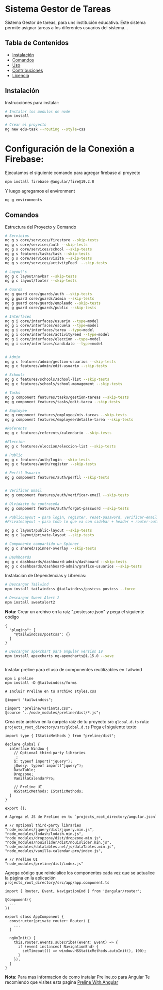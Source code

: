 # Sistema Gestor de Tareas

Sistema Gestor de tareas, para uns institución educativa. Este sistema permite asignar tareas a los diferentes usuarios del sistema...

## Tabla de Contenidos
- [Instalación](#instalación)
- [Comandos](#comandos)
- [Uso](#uso)
- [Contribuciones](#contribuciones)
- [Licencia](#licencia)

## Instalación

Instrucciones para instalar:
```bash
# Instalar los modulos de node
npm install
```

```bash
# Crear el proyecto
ng new edu-task --routing --style=css
```

# Configuración de la Conexión a Firebase:

Ejecutamos el siguiente comando para agregar firebase al proyecto

```bash
npm install firebase @angular/fire@19.2.0

```
Y luego agregamos el environment

```bash
ng g environments

```

## Comandos

Estructura del Proyecto y Comando

```bash
# Servicios
ng g s core/services/firestore --skip-tests
ng g s core/services/auth --skip-tests
ng g s core/services/school --skip-tests
ng g s features/tasks/task --skip-tests
ng g s core/services/visita --skip-tests
ng g s core/services/activityFeed  --skip-tests
```

```bash
# Layout's
ng g c layout/navbar --skip-tests
ng g c layout/footer --skip-tests

```

```bash
# Guards
ng g guard core/guards/auth --skip-tests
ng g guard core/guards/admin --skip-tests
ng g guard core/guards/empleado --skip-tests
ng g guard core/guards/public --skip-tests
```

```bash
# Interfaces
ng g i core/interfaces/usuario --type=model
ng g i core/interfaces/escuela --type=model
ng g i core/interfaces/tarea --type=model
ng g i core/interfaces/activityFeed --type=model
ng g i core/interfaces/eleccion --type=model
ng g i core/interfaces/candidato --type=model
 

```
```bash
# Admin
ng g c features/admin/gestion-usuarios --skip-tests
ng g c features/admin/edit-usuario --skip-tests

# Schools
ng g c features/schools/school-list --skip-tests
ng g c features/schools/school-management --skip-tests

# Tasks
ng g component features/tasks/gestion-tareas --skip-tests
ng g component features/tasks/edit-tarea --skip-tests

# Employee
ng g component features/employee/mis-tareas --skip-tests
ng g component features/employee/detalle-tarea --skip-tests

#Referents
ng g c features/referents/calendario --skip-tests

#Eleccion
ng g c features/eleccion/eleccion-list --skip-tests

# Public
ng g c features/auth/login --skip-tests
ng g c features/auth/register --skip-tests

# Perfil Usuario
ng g component features/auth/perfil --skip-tests


# Verificar Email
ng g component features/auth/verificar-email --skip-tests

# Olvidaste tu contraseña
ng g component features/auth/forgot-password --skip-tests

# PublicLayout → para login, register, reset-password, verificar-email (pantallas sin sidebar ni header).
#PrivateLayout → para todo lo que va con sidebar + header + router-outlet.

ng g c layout/public-layout --skip-tests
ng g c layout/private-layout --skip-tests

# Componente compartido un Spinner
ng g c shared/spinner-overlay --skip-tests

# Dashboards
ng g c dashboards/dashboard-admin/dashboard --skip-tests
ng g c dashboards/dashboard-admin/grafico-usuarios --skip-tests

```

Instalación de Dependencias y Librerias:
 
```bash
# Descargar Tailwind
npm install tailwindcss @tailwindcss/postcss postcss --force

# Descargar Sweet Alert 2
npm install sweetalert2 
```
**Nota:**  Crear un archivo en la raiz ".postcssrc.json" y pega el siguiente código
```
{
  "plugins": {
    "@tailwindcss/postcss": {}
  }
}

```

```bash
# Descargar apexchart para angular version 19
npm install apexcharts ng-apexcharts@1.15.0 --save
```

```bash
```
Instalar preline para el uso de componentes reutilizables en Tailwind
```
npm i preline
npm install -D @tailwindcss/forms

# Incluir Preline en tu archivo styles.css

@import "tailwindcss";

@import "preline/variants.css";
@source "../node_modules/preline/dist/*.js";

```
Crea este archivo en la carpeta raiz de tu proyecto src `global.d.ts` ruta: `projects_root_directory/src/global.d.ts`
Pega el siguiente texto
```
import type { IStaticMethods } from "preline/dist";

declare global {
  interface Window {
    // Optional third-party libraries
    _;
    $: typeof import("jquery");
    jQuery: typeof import("jquery");
    DataTable;
    Dropzone;
    VanillaCalendarPro;

    // Preline UI
    HSStaticMethods: IStaticMethods;
  }
}

export {};

# Agrega el JS de Preline en tu `projects_root_directory/angular.json`

# // Optional third-party libraries
"node_modules/jquery/dist/jquery.min.js",
"node_modules/lodash/lodash.min.js",
"node_modules/dropzone/dist/dropzone-min.js",
"node_modules/nouislider/dist/nouislider.min.js",
"node_modules/datatables.net/js/dataTables.min.js",
"node_modules/vanilla-calendar-pro/index.js",

# // Preline UI
"node_modules/preline/dist/index.js"
```
Agrega código que reinicialice los componentes cada vez que se actualice la página en la aplicación `projects_root_directory/src/app/app.component.ts`
```
import { Router, Event, NavigationEnd } from '@angular/router';

@Component({
  ...
})

export class AppComponent {
  constructor(private router: Router) {
    ...
  }

  ngOnInit() {
    this.router.events.subscribe((event: Event) => {
      if (event instanceof NavigationEnd) {
        setTimeout(() => window.HSStaticMethods.autoInit(), 100);
      }
    });
  }
}
```
**Nota:** Para mas informacion de como instalar Preline.co para Angular 
          Te recomiendo que visites esta pagina
          [Preline With Angular](https://preline.co/docs/frameworks-angular.html)
```
